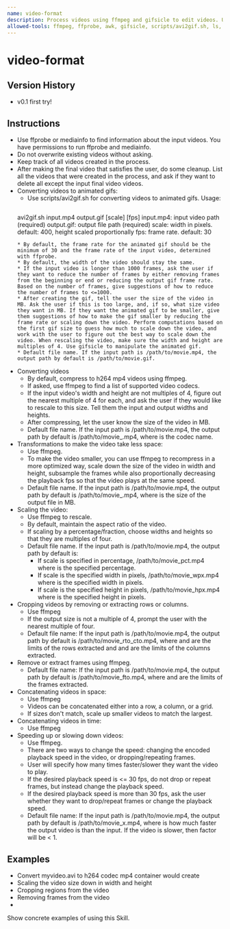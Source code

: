 ```yaml
---
name: video-format
description: Process videos using ffmpeg and gifsicle to edit videos. Use when working with .mp4, .avi, or .gif files, or sequences of .png or .jpg files, and the request is to compress, convert to a different format, scale, crop, remove or extract frames, concatenate multiple videos in space or in time, or speed up or slow down the video.
allowed-tools: ffmpeg, ffprobe, awk, gifsicle, scripts/avi2gif.sh, ls, mediainfo
---
```


# video-format

## Version History

* v0.1 first try!

## Instructions
* Use ffprobe or mediainfo to find information about the input videos. You have permissions to run ffprobe and mediainfo.
* Do not overwrite existing videos without asking.
* Keep track of all videos created in the process.
* After making the final video that satisfies the user, do some cleanup. List all the videos that were created in the process, and ask if they want to delete all except the input final video videos. 
* Converting videos to animated gifs:
    * Use scripts/avi2gif.sh for converting videos to animated gifs.
    Usage:
        ```
	avi2gif.sh input.mp4 output.gif [scale] [fps]
	input.mp4: input video path (required)
	output.gif: output file path (required)
	scale: width in pixels. default: 400, height scaled proportionally
	fps: frame rate. default: 30
	```
    * By default, the frame rate for the animated gif should be the minimum of 30 and the frame rate of the input video, determined with ffprobe.
    * By default, the width of the video should stay the same. 
    * If the input video is longer than 1000 frames, ask the user if they want to reduce the number of frames by either removing frames from the beginning or end or reducing the output gif frame rate. Based on the number of frames, give suggestions of how to reduce the number of frames to <=1000. 
    * After creating the gif, tell the user the size of the video in MB. Ask the user if this is too large, and, if so, what size video they want in MB. If they want the animated gif to be smaller, give them suggestions of how to make the gif smaller by reducing the frame rate or scaling down the video. Perform computations based on the first gif size to guess how much to scale down the video, and work with the user to figure out the best way to scale down the video. When rescaling the video, make sure the width and height are multiples of 4. Use gifsicle to manipulate the animated gif.
    * Default file name. If the input path is /path/to/movie.mp4, the output path by default is /path/to/movie.gif.
* Converting videos
  * By default, compress to h264 mp4 videos using ffmpeg.
  * If asked, use ffmpeg to find a list of supported video codecs.
  * If the input video's width and height are not multiples of 4, figure out the nearest multiple of 4 for each, and ask the user if they would like to rescale to this size. Tell them the input and output widths and heights.
  * After compressing, let the user know the size of the video in MB.
  * Default file name. If the input path is /path/to/movie.mp4, the output path by default is /path/to/movie_<codec>.mp4, where <codec> is the codec name.
* Transformations to make the video take less space:
  * Use ffmpeg.
  * To make the video smaller, you can use ffmpeg to recompress in a more optimized way, scale down the size of the video in width and height, subsample the frames while also proportionally decreasing the playback fps so that the video plays at the same speed. 
  * Default file name. If the input path is /path/to/movie.mp4, the output path by default is /path/to/movie_<filesize>.mp4, where <filesize> is the size of the output file in MB. 
* Scaling the video:
  * Use ffmpeg to rescale. 
  * By default, maintain the aspect ratio of the video.
  * If scaling by a percentage/fraction, choose widths and heights so that they are multiples of four.
  * Default file name. If the input path is /path/to/movie.mp4, the output path by default is:
    * If scale is specified in percentage, /path/to/movie_<scale>pct.mp4 where <scale> is the specified percentage.
    * If scale is the specified width in pixels, /path/to/movie_w<width>px.mp4 where <scale> is the specified width in pixels.
    * If scale is the specified height in pixels, /path/to/movie_h<height>px.mp4 where <scale> is the specified height in pixels.
* Cropping videos by removing or extracting rows or columns.
  * Use ffmpeg
  * If the output size is not a multiple of 4, prompt the user with the nearest multiple of four. 
  * Default file name: If the input path is /path/to/movie.mp4, the output path by default is  /path/to/movie_r<r1>to<r2>_c<c1>to<c2>.mp4, where <r1> and <r2> are the limits of the rows extracted and <c1> and <c2> are the limits of the columns extracted. 
* Remove or extract frames using ffmpeg.
  * Default file name: If the input path is /path/to/movie.mp4, the output path by default is /path/to/movie_f<f1>to<f2>.mp4, where <f1> and <f2> are the limits of the frames extracted.
* Concatenating videos in space:
  * Use ffmpeg
  * Videos can be concatenated either into a row, a column, or a grid.
  * If sizes don't match, scale up smaller videos to match the largest.
* Concatenating videos in time:
  * Use ffmpeg
* Speeding up or slowing down videos:
  * Use ffmpeg.
  * There are two ways to change the speed: changing the encoded playback speed in the video, or dropping/repeating frames.
  * User will specify how many times faster/slower they want the video to play. 
  * If the desired playback speed is <= 30 fps, do not drop or repeat frames, but instead change the playback speed. 
  * If the desired playback speed is more than 30 fps, ask the user whether they want to drop/repeat frames or change the playback speed. 
  * Default file name: If the input path is /path/to/movie.mp4, the output path by default is /path/to/movie_<factor>x.mp4, where <factor> is how much faster the output video is than the input. If the video is slower, then factor will be < 1. 

## Examples

- Convert myvideo.avi to h264 codec mp4 container would create
- Scaling the video size down in width and height
- Cropping regions from the video
- Removing frames from the video
- 

Show concrete examples of using this Skill.
